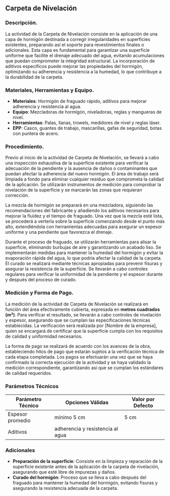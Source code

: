 
## Carpeta de Nivelación
    
### Descripción.

La actividad de la Carpeta de Nivelación consiste en la aplicación de una capa de hormigón destinada a corregir irregularidades en superficies existentes, preparando así el soporte para revestimientos finales o adicionales. Esta capa es fundamental para garantizar una superficie uniforme que facilite el drenaje adecuado del agua, evitando acumulaciones que puedan comprometer la integridad estructural. La incorporación de aditivos específicos puede mejorar las propiedades del hormigón, optimizando su adherencia y resistencia a la humedad, lo que contribuye a la durabilidad de la carpeta.

### Materiales, Herramientas y Equipo.

- **Materiales**: Hormigón de fraguado rápido, aditivos para mejorar adherencia y resistencia al agua.
- **Equipo**: Mezcladoras de hormigón, niveladoras, reglas y mangueras de nivel.
- **Herramientas**: Palas, llanas, trowels, medidores de nivel y reglas láser.
- **EPP**: Casco, guantes de trabajo, mascarillas, gafas de seguridad, botas con puntera de acero.

### Procedimiento.

Previo al inicio de la actividad de Carpeta de Nivelación, se llevará a cabo una inspección exhaustiva de la superficie existente para verificar la adecuación de la pendiente y la ausencia de daños o contaminantes que puedan afectar la adherencia del nuevo hormigón. El área de trabajo será limpiada a fondo para eliminar cualquier residuo que comprometa la calidad de la aplicación. Se utilizarán instrumentos de medición para comprobar la nivelación de la superficie y se marcarán las zonas que requieran corrección.

La mezcla de hormigón se preparará en una mezcladora, siguiendo las recomendaciones del fabricante y añadiendo los aditivos necesarios para mejorar la fluidez y el tiempo de fraguado. Una vez que la mezcla esté lista, se procederá a verterla sobre la superficie comenzando desde el punto más alto, extendiéndola con herramientas adecuadas para asegurar un espesor uniforme y una pendiente que favorezca el drenaje.

Durante el proceso de fraguado, se utilizarán herramientas para alisar la superficie, eliminando burbujas de aire y garantizando un acabado liso. Se implementarán medidas para mantener la humedad del hormigón y evitar la evaporación rápida del agua, lo que podría afectar la calidad de la carpeta. El curado se realizará mediante técnicas apropiadas para prevenir fisuras y asegurar la resistencia de la superficie. Se llevarán a cabo controles regulares para verificar la uniformidad de la pendiente y el espesor durante y después del proceso de curado.

### Medición y Forma de Pago.

La medición de la actividad de Carpeta de Nivelación se realizará en función del área efectivamente cubierta, expresada en **metros cuadrados (m²)**. Para verificar el resultado, se llevarán a cabo controles de nivelación y espesor, asegurando que se cumplan las especificaciones técnicas establecidas. La verificación será realizada por [Nombre de la empresa], quien se encargará de certificar que la superficie cumpla con los requisitos de calidad y uniformidad necesarios.

La forma de pago se realizará de acuerdo con los avances de la obra, estableciendo hitos de pago que estarán sujetos a la verificación técnica de cada etapa completada. Los pagos se efectuarán una vez que se haya confirmado la correcta ejecución de la actividad y se haya validado la medición correspondiente, garantizando así que se cumplan los estándares de calidad requeridos.
    
### Parámetros Técnicos

| Parámetro Técnico | Opciones Válidas | Valor por Defecto |
|-------------------|------------------|--------------------|
| Espesor promedio | mínimo 5 cm | 5 cm |
| Aditivos | adherencia y resistencia al agua |  |


### Adicionales

- **Preparación de la superficie**: Consiste en la limpieza y reparación de la superficie existente antes de la aplicación de la carpeta de nivelación, asegurando que esté libre de impurezas y daños.
- **Curado del hormigón**: Proceso que se lleva a cabo después del fraguado para mantener la humedad del hormigón, evitando fisuras y asegurando la resistencia adecuada de la carpeta.

